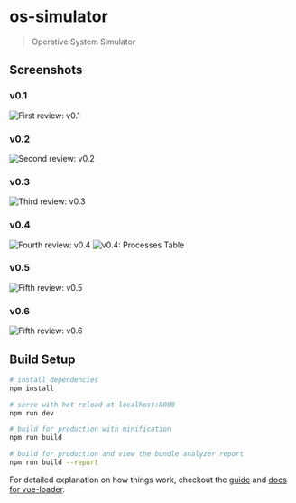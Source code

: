 # os-simulator

> Operative System Simulator

## Screenshots

### v0.1
![First review: v0.1](/../screenshots/os-simulator-v0.1-fullpage.png?raw=true "OS-Simulator v0.1")

### v0.2
![Second review: v0.2](/../screenshots/os-simulator-v0.2-fullpage.png?raw=true "OS-Simulator v0.2")

### v0.3
![Third review: v0.3](/../screenshots/os-simulator-v0.3-fullpage.png?raw=true "OS-Simulator v0.3")

### v0.4
![Fourth review: v0.4](/../screenshots/os-simulator-v0.4-fullpage.png?raw=true "OS-Simulator v0.4")
![v0.4: Processes Table](/../screenshots/os-simulator-v0.4-table.png?raw=true "OS-Simulator v0.4: Processes Table")

### v0.5
![Fifth review: v0.5](/../screenshots/os-simulator-v0.5-fullpage.png?raw=true "OS-Simulator v0.5")

### v0.6
![Fifth review: v0.6](/../screenshots/os-simulator-v0.6-fullpage.png?raw=true "OS-Simulator v0.6")

## Build Setup

``` bash
# install dependencies
npm install

# serve with hot reload at localhost:8080
npm run dev

# build for production with minification
npm run build

# build for production and view the bundle analyzer report
npm run build --report
```

For detailed explanation on how things work, checkout the [guide](http://vuejs-templates.github.io/webpack/) and [docs for vue-loader](http://vuejs.github.io/vue-loader).
